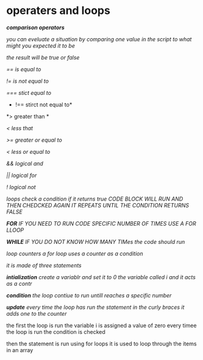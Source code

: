 # operaters and loops

***comparison operators***

*you can eveluate a situation by comparing one value in the script to what might you expected it to be*

*the result will be true or false*

*== is equal to*

*!= is not equal to*

*=== stict equal to*
* !== stirct not equal to*

*> greater than *

*< less that*

*>= greater or equal to*

*< less or equal to*

*&& logical and*

*|| logical for*

*! logical not*

*loops check a condition if it returns true  CODE BLOCK WILL RUN AND THEN CHEDCKED AGAIN IT REPEATS UNTIL THE CONDITION RETURNS FALSE*

***FOR*** *IF YOU NEED TO RUN  CODE SPECIFIC NUMBER OF TIMES USE A FOR LLOOP*

***WHILE*** *IF YOU DO NOT KNOW HOW MANY TIMes the code should run*

*loop counters a for loop uses a counter as a condition*

*it is made of three statements*

***intialization***
*create a variablr and set it to 0 the variable called i and it acts as a contr*

***condition*** *the loop contiue to run untill reaches a specific number*

***update*** *every time  the  loop  has run the statement in the curly braces it adds one to the counter*

the first the loop is run the variable i is assigned a value of zero
every timee the loop is run the condition is checked

then the statement is run
using for loops it is used to loop through the items in an array